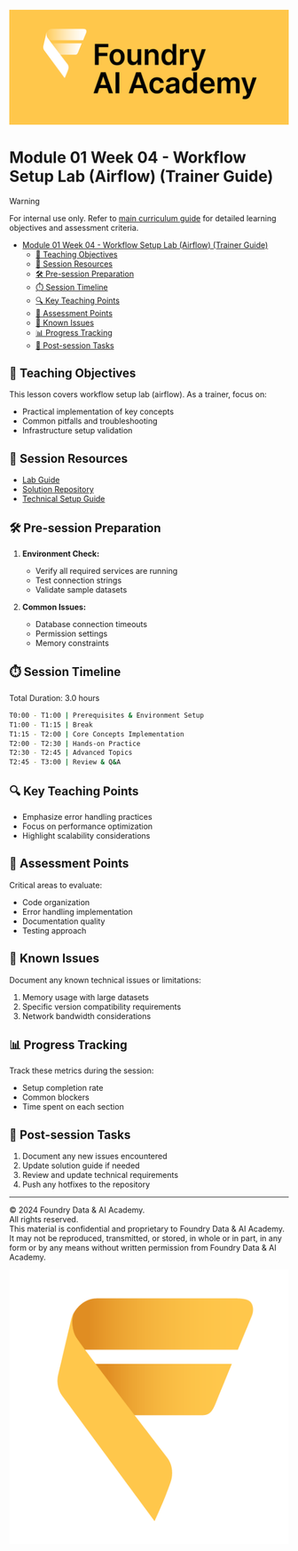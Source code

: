 ![Foundry Data & AI Academy Logo](https://raw.githubusercontent.com/foundry-ai-academy/fa-cdn/1.0.0/images/FoundryAI_academy_logo_on_yellow_space.png)

# Module 01 Week 04 - Workflow Setup Lab (Airflow) (Trainer Guide)

> [!WARNING]  
> For internal use only. Refer to [main curriculum guide](https://github.com/foundry-ai-academy/fa-c001-onboarding/blob/main/course_content_overview.md) for detailed learning objectives and assessment criteria.

- [Module 01 Week 04 - Workflow Setup Lab (Airflow) (Trainer Guide)](#module-01-week-04---workflow-setup-lab-(airflow)-trainer-guide)
  - [🎯 Teaching Objectives](#-teaching-objectives)
  - [📑 Session Resources](#-session-resources)
  - [🛠️ Pre-session Preparation](#️-pre-session-preparation)
  - [⏱️ Session Timeline](#️-session-timeline)
  - [🔍 Key Teaching Points](#-key-teaching-points)
  - [📝 Assessment Points](#-assessment-points)
  - [🚨 Known Issues](#-known-issues)
  - [📊 Progress Tracking](#-progress-tracking)
  - [🔄 Post-session Tasks](#-post-session-tasks)

## 🎯 Teaching Objectives

This lesson covers workflow setup lab (airflow). As a trainer, focus on:

- Practical implementation of key concepts
- Common pitfalls and troubleshooting
- Infrastructure setup validation

## 📑 Session Resources

- [Lab Guide](lab/lab-m01w04.md)
- [Solution Repository](solution/)
- [Technical Setup Guide](setup/)

## 🛠️ Pre-session Preparation

1. **Environment Check:**
   - Verify all required services are running
   - Test connection strings
   - Validate sample datasets

2. **Common Issues:**
   - Database connection timeouts
   - Permission settings
   - Memory constraints

## ⏱️ Session Timeline

Total Duration: 3.0 hours

```bash
T0:00 - T1:00 | Prerequisites & Environment Setup
T1:00 - T1:15 | Break
T1:15 - T2:00 | Core Concepts Implementation
T2:00 - T2:30 | Hands-on Practice
T2:30 - T2:45 | Advanced Topics
T2:45 - T3:00 | Review & Q&A
```

## 🔍 Key Teaching Points

- Emphasize error handling practices
- Focus on performance optimization
- Highlight scalability considerations

## 📝 Assessment Points

Critical areas to evaluate:

- Code organization
- Error handling implementation
- Documentation quality
- Testing approach

## 🚨 Known Issues

Document any known technical issues or limitations:

1. Memory usage with large datasets
2. Specific version compatibility requirements
3. Network bandwidth considerations

## 📊 Progress Tracking

Track these metrics during the session:

- Setup completion rate
- Common blockers
- Time spent on each section

## 🔄 Post-session Tasks

1. Document any new issues encountered
2. Update solution guide if needed
3. Review and update technical requirements
4. Push any hotfixes to the repository

---
© 2024 Foundry Data & AI Academy.  
All rights reserved.  
This material is confidential and proprietary to Foundry Data & AI Academy. It may not be reproduced, transmitted, or stored, in whole or in part, in any form or by any means without written permission from Foundry Data & AI Academy.

![Foundry Data & AI Academy Logo](https://raw.githubusercontent.com/foundry-ai-academy/fa-cdn/1.0.0/images/FoundryAI_academy_logo_symbol_yellow_space.png)
